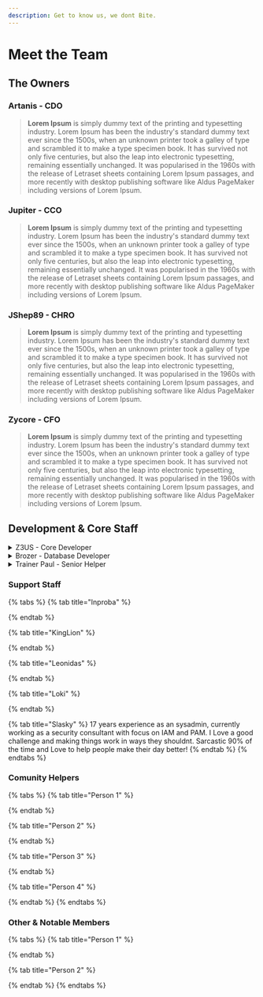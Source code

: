 ```yaml
---
description: Get to know us, we dont Bite.
---
```


# Meet the Team

## The Owners

### Artanis - CDO

> **Lorem Ipsum** is simply dummy text of the printing and typesetting industry. Lorem Ipsum has been the industry's standard dummy text ever since the 1500s, when an unknown printer took a galley of type and scrambled it to make a type specimen book. It has survived not only five centuries, but also the leap into electronic typesetting, remaining essentially unchanged. It was popularised in the 1960s with the release of Letraset sheets containing Lorem Ipsum passages, and more recently with desktop publishing software like Aldus PageMaker including versions of Lorem Ipsum.

### Jupiter - CCO

> **Lorem Ipsum** is simply dummy text of the printing and typesetting industry. Lorem Ipsum has been the industry's standard dummy text ever since the 1500s, when an unknown printer took a galley of type and scrambled it to make a type specimen book. It has survived not only five centuries, but also the leap into electronic typesetting, remaining essentially unchanged. It was popularised in the 1960s with the release of Letraset sheets containing Lorem Ipsum passages, and more recently with desktop publishing software like Aldus PageMaker including versions of Lorem Ipsum.

### JShep89 - CHRO

> **Lorem Ipsum** is simply dummy text of the printing and typesetting industry. Lorem Ipsum has been the industry's standard dummy text ever since the 1500s, when an unknown printer took a galley of type and scrambled it to make a type specimen book. It has survived not only five centuries, but also the leap into electronic typesetting, remaining essentially unchanged. It was popularised in the 1960s with the release of Letraset sheets containing Lorem Ipsum passages, and more recently with desktop publishing software like Aldus PageMaker including versions of Lorem Ipsum.

### Zycore - CFO

> **Lorem Ipsum** is simply dummy text of the printing and typesetting industry. Lorem Ipsum has been the industry's standard dummy text ever since the 1500s, when an unknown printer took a galley of type and scrambled it to make a type specimen book. It has survived not only five centuries, but also the leap into electronic typesetting, remaining essentially unchanged. It was popularised in the 1960s with the release of Letraset sheets containing Lorem Ipsum passages, and more recently with desktop publishing software like Aldus PageMaker including versions of Lorem Ipsum.

## Development & Core Staff

<details>

<summary>Z3US - Core Developer</summary>



</details>

<details>

<summary>Brozer - Database Developer</summary>



</details>

<details>

<summary>Trainer Paul - Senior Helper</summary>

I have a long history of Dos, Windows, Database building, and Server building experience, but nothing compared to the combined knowledge of the Rita team. Why Trainer? I used to actually train employees, and a Electrical instructor of years past. I support the Rita team, users, and helping is one of my qualities. Thanks Rita team for closing the gap on communication for all members on Discord.

</details>

### Support Staff

{% tabs %}
{% tab title="Inproba" %}

{% endtab %}

{% tab title="KingLion" %}

{% endtab %}

{% tab title="Leonidas" %}

{% endtab %}

{% tab title="Loki" %}

{% endtab %}

{% tab title="Slasky" %}
17 years experience as an sysadmin, currently working as a security consultant with focus on IAM and PAM. I Love a good challenge and making things work in ways they shouldnt. Sarcastic 90% of the time and Love to help people make their day better!
{% endtab %}
{% endtabs %}

### Comunity Helpers

{% tabs %}
{% tab title="Person 1" %}

{% endtab %}

{% tab title="Person 2" %}

{% endtab %}

{% tab title="Person 3" %}

{% endtab %}

{% tab title="Person 4" %}

{% endtab %}
{% endtabs %}

### Other & Notable Members

{% tabs %}
{% tab title="Person 1" %}

{% endtab %}

{% tab title="Person  2" %}

{% endtab %}
{% endtabs %}
